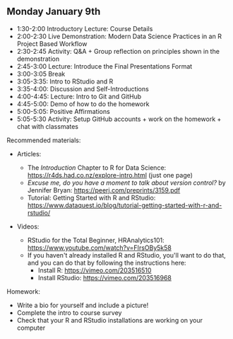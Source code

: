 ## Monday January 9th

   * 1:30-2:00 Introductory Lecture: Course Details
   * 2:00-2:30 Live Demonstration: Modern Data Science Practices in an R Project Based Workflow
   * 2:30-2:45 Activity: Q&A + Group reflection on principles shown in the demonstration
   * 2:45-3:00 Lecture: Introduce the Final Presentations Format
   * 3:00-3:05 Break 
   * 3:05-3:35: Intro to RStudio and R
   * 3:35-4:00: Discussion and Self-Introductions
   * 4:00-4:45: Lecture: Intro to Git and GitHub
   * 4:45-5:00: Demo of how to do the homework
   * 5:00-5:05: Positive Affirmations
   * 5:05-5:30 Activity: Setup GitHub accounts + work
   on the homework + chat with classmates
 
Recommended materials: 

  * Articles: 
     - The *Introduction* Chapter to R for Data Science: https://r4ds.had.co.nz/explore-intro.html (just one page)
     - *Excuse me, do you have a moment to talk about version control?* by Jennifer Bryan: https://peerj.com/preprints/3159.pdf
     - Tutorial: Getting Started with R and RStudio: https://www.dataquest.io/blog/tutorial-getting-started-with-r-and-rstudio/
     
   * Videos:
      -  RStudio for the Total Beginner, HRAnalytics101: https://www.youtube.com/watch?v=FIrsOBy5k58 
      - If you haven't already installed R and RStudio, you'll want to do that, 
      and you can do that by following the instructions here: 
         - Install R: https://vimeo.com/203516510
         - Install RStudio: https://vimeo.com/203516968
  
Homework: 

  - Write a bio for yourself and include a picture!
  - Complete the intro to course survey
  - Check that your R and RStudio installations are working on your computer
  